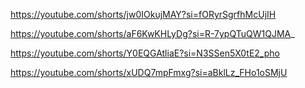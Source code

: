 https://youtube.com/shorts/jw0IOkujMAY?si=fORyrSgrfhMcUjIH

https://youtube.com/shorts/aF6KwKHLyDg?si=R-7ypQTuQW1QJMA_

https://youtube.com/shorts/Y0EQGAtliaE?si=N3SSen5X0tE2_pho

https://youtube.com/shorts/xUDQ7mpFmxg?si=aBklLz_FHo1oSMjU